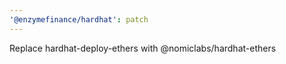 ```yaml
---
'@enzymefinance/hardhat': patch
---
```


Replace hardhat-deploy-ethers with @nomiclabs/hardhat-ethers
